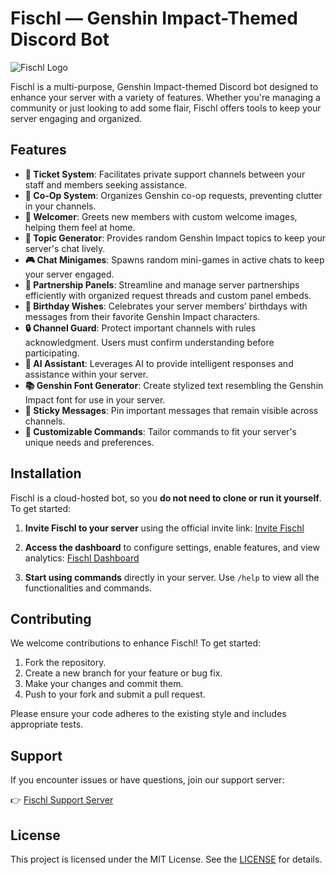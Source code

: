 # Fischl — Genshin Impact-Themed Discord Bot

![Fischl Logo](https://fischl.app/logo.png)

Fischl is a multi-purpose, Genshin Impact-themed Discord bot designed to enhance your server with a variety of features. Whether you're managing a community or just looking to add some flair, Fischl offers tools to keep your server engaging and organized.

## Features

* **🎫 Ticket System**: Facilitates private support channels between your staff and members seeking assistance.
* **🧩 Co-Op System**: Organizes Genshin co-op requests, preventing clutter in your channels.
* **🎉 Welcomer**: Greets new members with custom welcome images, helping them feel at home.
* **💬 Topic Generator**: Provides random Genshin Impact topics to keep your server's chat lively.
* **🎮 Chat Minigames**: Spawns random mini-games in active chats to keep your server engaged.
* **🤝 Partnership Panels**: Streamline and manage server partnerships efficiently with organized request threads and custom panel embeds.
* **🎂 Birthday Wishes**: Celebrates your server members’ birthdays with messages from their favorite Genshin Impact characters.
* **🔒 Channel Guard**: Protect important channels with rules acknowledgment. Users must confirm understanding before participating.
* **🧠 AI Assistant**: Leverages AI to provide intelligent responses and assistance within your server.
* **📚 Genshin Font Generator**: Create stylized text resembling the Genshin Impact font for use in your server.
* **📌 Sticky Messages**: Pin important messages that remain visible across channels.
* **🎨 Customizable Commands**: Tailor commands to fit your server's unique needs and preferences.

## Installation

Fischl is a cloud-hosted bot, so you **do not need to clone or run it yourself**. To get started:

1. **Invite Fischl to your server** using the official invite link: [Invite Fischl](https://discord.com/api/oauth2/authorize?client_id=732422232273584198&scope=bot%20applications.commands)

2. **Access the dashboard** to configure settings, enable features, and view analytics: [Fischl Dashboard](https://fischl.app/dashboard)

3. **Start using commands** directly in your server. Use `/help` to view all the functionalities and commands. 

## Contributing

We welcome contributions to enhance Fischl! To get started:

1. Fork the repository.
2. Create a new branch for your feature or bug fix.
3. Make your changes and commit them.
4. Push to your fork and submit a pull request.

Please ensure your code adheres to the existing style and includes appropriate tests.

## Support

If you encounter issues or have questions, join our support server:

👉 [Fischl Support Server](https://discord.gg/kaycd3fxHh)

## License

This project is licensed under the MIT License. See the [LICENSE](https://opensource.org/license/mit) for details.
